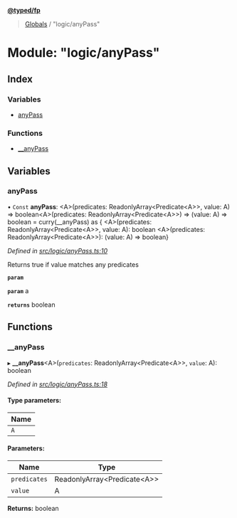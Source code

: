 **[@typed/fp](../README.md)**

> [Globals](../globals.md) / "logic/anyPass"

# Module: "logic/anyPass"

## Index

### Variables

* [anyPass](_logic_anypass_.md#anypass)

### Functions

* [\_\_anyPass](_logic_anypass_.md#__anypass)

## Variables

### anyPass

• `Const` **anyPass**: \<A>(predicates: ReadonlyArray\<Predicate\<A>>, value: A) => boolean\<A>(predicates: ReadonlyArray\<Predicate\<A>>) => (value: A) => boolean = curry(\_\_anyPass) as { \<A>(predicates: ReadonlyArray\<Predicate\<A>>, value: A): boolean \<A>(predicates: ReadonlyArray\<Predicate\<A>>): (value: A) => boolean}

*Defined in [src/logic/anyPass.ts:10](https://github.com/TylorS/typed-fp/blob/6ccb290/src/logic/anyPass.ts#L10)*

Returns true if value matches any predicates

**`param`** 

**`param`** a

**`returns`** boolean

## Functions

### \_\_anyPass

▸ **__anyPass**\<A>(`predicates`: ReadonlyArray\<Predicate\<A>>, `value`: A): boolean

*Defined in [src/logic/anyPass.ts:18](https://github.com/TylorS/typed-fp/blob/6ccb290/src/logic/anyPass.ts#L18)*

#### Type parameters:

Name |
------ |
`A` |

#### Parameters:

Name | Type |
------ | ------ |
`predicates` | ReadonlyArray\<Predicate\<A>> |
`value` | A |

**Returns:** boolean
